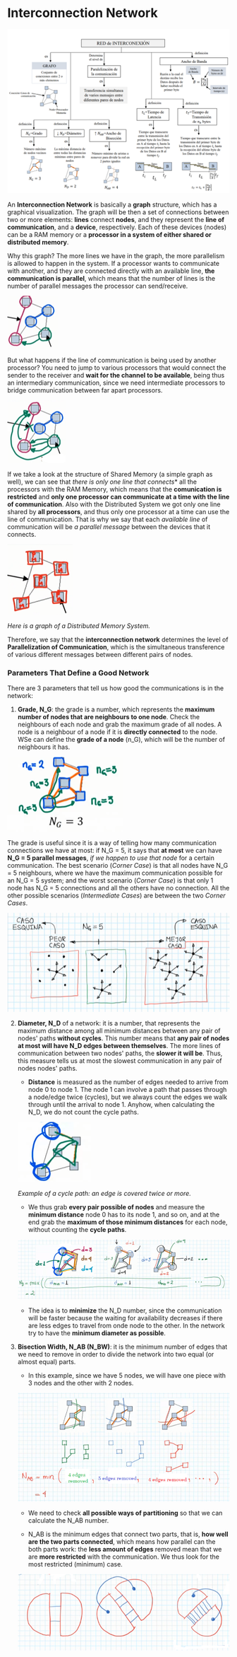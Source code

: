 # Interconnection Network

![img](res/0.PNG)

An **Interconnection Network** is basically a **graph** structure, which has a graphical visualization. The graph will be then a set of connections between two or more elements: **lines** connect **nodes**, and they represent the **line of communication**, and a **device**, respectively. Each of these devices (nodes) can be a RAM memory or a **processor in a system of either shared or distributed memory**.

Why this graph? The more lines we have in the graph, the more parallelism is allowed to happen in the system. If a processor wants to communicate with another, and they are connected directly with an available line, **the communication is parallel**, which means that the number of lines is the number of parallel messages the processor can send/receive.

![img](res/1.png)

But what happens if the line of communication is being used by another processor? You need to jump to various processors that would connect the sender to the receiver and **wait for the channel to be available**, being thus an intermediary communication, since we need intermediate processors to bridge communication between far apart processors.

![img](res/2.png)

If we take a look at the structure of Shared Memory (a simple graph as well), we can see that **there is only one line* that connects** all the processors with the RAM Memory, which means that the **comunication is restricted** and **only one processor can communicate at a time with the line of communication**. Also with the Distributed System we got only one line shared by **all processors**, and thus only one processor at a time can use the line of communication. That is why we say that each *available line* of communication will be *a parallel message* between the devices that it connects.

![img](res/3.png)

*Here is a graph of a Distributed Memory System.*

Therefore, we say that the **interconnection network** determines the level of **Parallelization of Communication**, which is the simultaneous transference of various different messages between different pairs of nodes.

### Parameters That Define a Good Network

There are 3 parameters that tell us how good the communications is in the network:

1. **Grade, N_G**: the grade is a number, which represents the **maximum number of nodes that are neighbours to one node**. Check the neighbours of each node and grab the maximum grade of all nodes. A node is a neighbour of a node if it is **directly connected** to the node. WSe can define the **grade of a node** (n_G), which will be the number of neighbours it has.

![img](res/4.png)

The grade is useful since it is a way of telling how many communication connections we have at most: if N_G = 5, it says that **at most** we can have **N_G = 5 parallel messages**, *if we happen to use that node* for a certain communication. The best scenario (*Corner Case*) is that all nodes have N_G = 5 neighbours, where we have the maximum communication possible for an N_G = 5 system; and the worst scenario (*Corner Case*) is that only 1 node has N_G = 5 connections and all the others have no connection. All the other possible scenarios (*Intermediate Cases*) are between the two *Corner Cases*.

![img](res/5.png)

2. **Diameter, N_D** of a network: it is a number, that represents the maximum distance among all minimum distances between any pair of nodes' paths **without cycles**. This number means that **any pair of nodes at most will have N_D edges between themselves**. The more lines of communication between two nodes' paths, the **slower it will be**. Thus, this measure tells us at most the slowest communication in any pair of nodes nodes' paths.

    - **Distance** is measured as the number of edges needed to arrive from node 0 to node 1. The node 1 can involve a path that passes through a node/edge twice (cycles), but we always count the edges we walk through until the arrival to node 1. Anyhow, when calculating the N_D, we do not count the cycle paths.

    ![img](res/6.png)

    *Example of a cycle path: an edge is covered twice or more.*

    - We thus grab **every pair possible of nodes** and measure the **minimum distance** node 0 has to its node 1, and so on, and at the end grab the **maximum of those minimum distances** for each node, without counting the **cycle paths**.

    ![img](res/7.png)

    - The idea is to **minimize** the N_D number, since the communication will be faster because the waiting for availability decreases if there are less edges to travel from onde node to the other. In the network try to have the **minimum diameter as possible**.

3. **Bisection Width, N_AB (N_BW)**: it is the minimum number of edges that we need to remove in order to divide the network into two equal (or almost equal) parts. 

    - In this example, since we have 5 nodes, we will have one piece with 3 nodes and the other with 2 nodes.

    ![img](res/8.png)

    - We need to check **all possible ways of partitioning** so that we can calculate the N_AB number.

    - N_AB is the minimum edges that connect two parts, that is, **how well are the two parts connected**, which means how parallel can the both parts work: the **less amount of edges** removed mean that we are **more restricted** with the communication. We thus look for the most restricted (minimum) case.

    ![img](res/9.png)